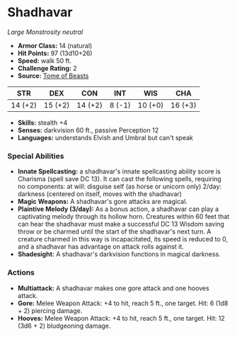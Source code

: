 # Shadhavar

*Large* *Monstrosity* *neutral*

- **Armor Class:** 14 (natural)
- **Hit Points:** 97 (13d10+26)
- **Speed:** walk 50 ft.
- **Challenge Rating:** 2
- **Source:** [Tome of Beasts](https://koboldpress.com/kpstore/product/tome-of-beasts-for-5th-edition-print/)

| STR | DEX | CON | INT | WIS | CHA |
| --- | --- | --- | --- | --- | --- |
| 14 (+2) | 15 (+2) | 14 (+2) | 8 (-1) | 10 (+0) | 16 (+3) |

- **Skills:** stealth +4
- **Senses:** darkvision 60 ft., passive Perception 12
- **Languages:** understands Elvish and Umbral but can't speak
### Special Abilities
- **Innate Spellcasting:** a shadhavar's innate spellcasting ability score is Charisma (spell save DC 13). It can cast the following spells, requiring no components:  at will: disguise self (as horse or unicorn only)  2/day: darkness (centered on itself, moves with the shadhavar)
- **Magic Weapons:** A shadhavar's gore attacks are magical.
- **Plaintive Melody (3/day):** As a bonus action, a shadhavar can play a captivating melody through its hollow horn. Creatures within 60 feet that can hear the shadhavar must make a successful DC 13 Wisdom saving throw or be charmed until the start of the shadhavar's next turn. A creature charmed in this way is incapacitated, its speed is reduced to 0, and a shadhavar has advantage on attack rolls against it.
- **Shadesight:** A shadhavar's darkvision functions in magical darkness.
### Actions
- **Multiattack:** A shadhavar makes one gore attack and one hooves attack.
- **Gore:** Melee Weapon Attack: +4 to hit, reach 5 ft., one target. Hit: 6 (1d8 + 2) piercing damage.
- **Hooves:** Melee Weapon Attack: +4 to hit, reach 5 ft., one target. Hit: 12 (3d6 + 2) bludgeoning damage.
